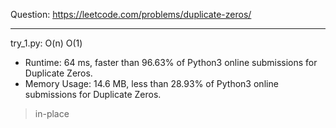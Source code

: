 Question: https://leetcode.com/problems/duplicate-zeros/

---

try_1.py: O(n) O(1)
* Runtime: 64 ms, faster than 96.63% of Python3 online submissions for Duplicate Zeros.
* Memory Usage: 14.6 MB, less than 28.93% of Python3 online submissions for Duplicate Zeros.

> in-place
